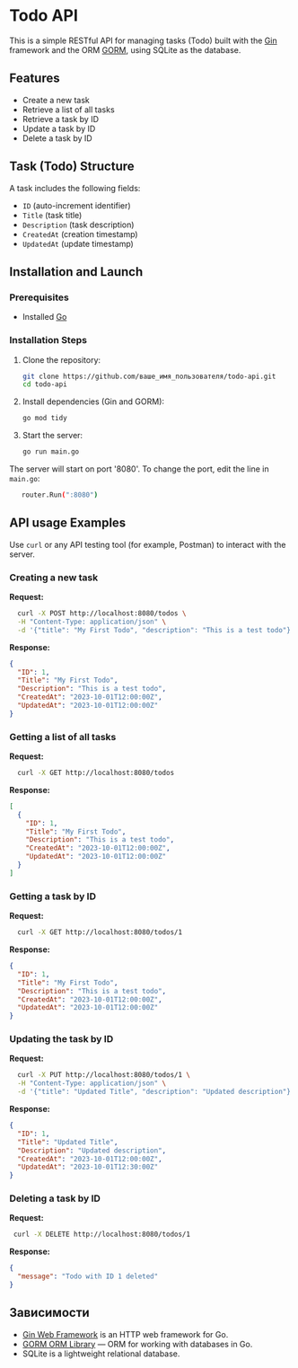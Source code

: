 # Todo API

This is a simple RESTful API for managing tasks (Todo) built with the [Gin](https://github.com/gin-gonic/gin) framework and the ORM [GORM](https://gorm.io/), using SQLite as the database.

## Features

- Create a new task
- Retrieve a list of all tasks
- Retrieve a task by ID
- Update a task by ID
- Delete a task by ID

## Task (Todo) Structure

A task includes the following fields:

- `ID` (auto-increment identifier)
- `Title` (task title)
- `Description` (task description)
- `CreatedAt` (creation timestamp)
- `UpdatedAt` (update timestamp)

## Installation and Launch

### Prerequisites

- Installed [Go](https://golang.org/dl/)

### Installation Steps

1. Clone the repository:

   ```bash
   git clone https://github.com/ваше_имя_пользователя/todo-api.git
   cd todo-api
   ```
2. Install dependencies (Gin and GORM):
    ```bash
    go mod tidy
    ```
3. Start the server:
    ```bash
    go run main.go
    ```


The server will start on port '8080'. To change the port, edit the line in `main.go`:
 ```bash
    router.Run(":8080")
```

## API usage Examples
Use `curl` or any API testing tool (for example, Postman) to interact with the server.

### Creating a new task
**Request:**

```bash
  curl -X POST http://localhost:8080/todos \
  -H "Content-Type: application/json" \
  -d '{"title": "My First Todo", "description": "This is a test todo"}'
```
**Response:**
```json
{
  "ID": 1,
  "Title": "My First Todo",
  "Description": "This is a test todo",
  "CreatedAt": "2023-10-01T12:00:00Z",
  "UpdatedAt": "2023-10-01T12:00:00Z"
}
```
### Getting a list of all tasks
**Request:**
```bash
  curl -X GET http://localhost:8080/todos
```
**Response:**
```json
[
  {
    "ID": 1,
    "Title": "My First Todo",
    "Description": "This is a test todo",
    "CreatedAt": "2023-10-01T12:00:00Z",
    "UpdatedAt": "2023-10-01T12:00:00Z"
  }
]
```
### Getting a task by ID
**Request:**
```bash
  curl -X GET http://localhost:8080/todos/1
```
**Response:**
```json
{
  "ID": 1,
  "Title": "My First Todo",
  "Description": "This is a test todo",
  "CreatedAt": "2023-10-01T12:00:00Z",
  "UpdatedAt": "2023-10-01T12:00:00Z"
}
```
### Updating the task by ID
**Request:**
```bash
  curl -X PUT http://localhost:8080/todos/1 \
  -H "Content-Type: application/json" \
  -d '{"title": "Updated Title", "description": "Updated description"}'
```
**Response:**
```json
{
  "ID": 1,
  "Title": "Updated Title",
  "Description": "Updated description",
  "CreatedAt": "2023-10-01T12:00:00Z",
  "UpdatedAt": "2023-10-01T12:30:00Z"
}
```
### Deleting a task by ID
**Request:**
```bash
 curl -X DELETE http://localhost:8080/todos/1
```
**Response:**
```json
{
  "message": "Todo with ID 1 deleted"
}
```

## Зависимости

- [Gin Web Framework](https://github.com/gin-gonic/gin ) is an HTTP web framework for Go.
- [GORM ORM Library](https://gorm.io/) — ORM for working with databases in Go.
- SQLite is a lightweight relational database.


 
